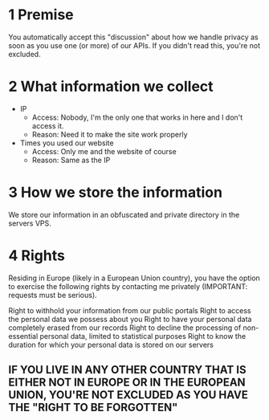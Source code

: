 # 1 Premise 
  You automatically accept this "discussion" about how we handle privacy as soon as you use one (or more) of our APIs. If you didn't read this, you're not excluded.
  
# 2 What information we collect
  * IP 
    - Access: Nobody, I'm the only one that works in here and I don't access it.
    - Reason: Need it to make the site work properly
  * Times you used our website
    - Access: Only me and the website of course
    - Reason: Same as the IP

# 3 How we store the information
  We store our information in an obfuscated and private directory in the servers VPS.
  
 # 4 Rights
 
Residing in Europe (likely in a European Union country), you have the option to exercise the following rights by contacting me privately (IMPORTANT: requests must be serious).

Right to withhold your information from our public portals
Right to access the personal data we possess about you
Right to have your personal data completely erased from our records
Right to decline the processing of non-essential personal data, limited to statistical purposes
Right to know the duration for which your personal data is stored on our servers

## **IF YOU LIVE IN ANY OTHER COUNTRY THAT IS EITHER NOT IN EUROPE OR IN THE EUROPEAN UNION, YOU'RE NOT EXCLUDED AS YOU HAVE THE "RIGHT TO BE FORGOTTEN"**
